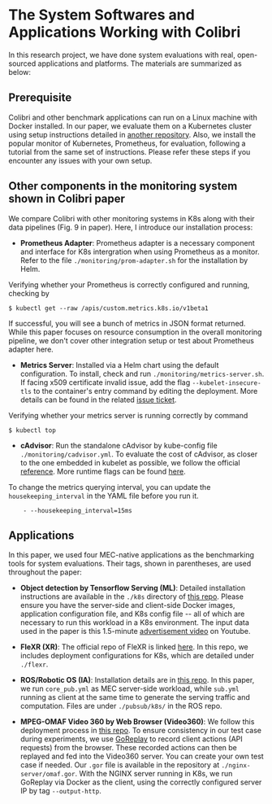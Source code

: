 # The System Softwares and Applications Working with Colibri 

In this research project, we have done system evaluations with real, open-sourced applications and platforms.
The materials are summarized as below:

## Prerequisite

Colibri and other benchmark applications can run on a Linux machine with Docker installed.
In our paper, we evaluate them on a Kubernetes cluster using
setup instructions detailed in [another repository](https://github.com/GTkernel/kubernetes-cluster-deployment).
Also, we install the popular monitor of Kubernetes, Prometheus, for evaluation, 
following a tutorial from the same set of instructions. 
Please refer these steps if you encounter any issues with your own setup.

## Other components in the monitoring system shown in Colibri paper

We compare Colibri with other monitoring systems in K8s along with their data pipelines (Fig. 9 in paper).
Here, I introduce our installation process:

- **Prometheus Adapter**:
Prometheus adapter is a necessary component and interface for K8s intergration when using Prometheus as a monitor.
Refer to the file `./monitoring/prom-adapter.sh` for the installation by Helm.

Verifying whether your Prometheus is correctly configured and running, checking by
```
$ kubectl get --raw /apis/custom.metrics.k8s.io/v1beta1
```
If successful, you will see a bunch of metrics in JSON format returned.
While this paper focuses on resource consumption in the overall monitoring pipeline, we don't cover other
integration setup or test about Prometheus adapter here.

- **Metrics Server**: 
Installed via a Helm chart using the default configuration. To install, check and run `./monitoring/metrics-server.sh`.
If facing x509 certificate invalid issue, add the flag `--kubelet-insecure-tls` to the container's entry command by editing the deployment. 
More details can be found in the related [issue ticket](https://github.com/kubernetes-sigs/metrics-server/issues/196).

Verifying whether your metrics server is running correctly by command
```
$ kubectl top
```

- **cAdvisor**:
Run the standalone cAdvisor by kube-config file `./monitoring/cadvisor.yml`. 
To evaluate the cost of cAdvisor, as closer to the one embedded in kubelet as possible, we follow the
official [reference](https://github.com/google/cadvisor/blob/c15f44e578c77800b1b82a7bbb67614364f4aedc/deploy/kubernetes/overlays/examples/cadvisor-args.yaml). More runtime flags can be found [here](https://github.com/google/cadvisor/blob/master/docs/runtime_options.md).

To change the metrics querying interval, you can update the `housekeeping_interval` in the YAML file before you run it.
```
    - --housekeeping_interval=15ms
```

## Applications

In this paper, we used four MEC-native applications as the benchmarking tools for system evaluations. 
Their tags, shown in parentheses, are used throughout the paper:

- **Object detection by Tensorflow Serving (ML)**:
Detailed installation instructions are available in the `./k8s` directory of [this repo](https://github.com/GTkernel/object-detector-tf-serve/). 
Please ensure you have the server-side and client-side Docker images, application configuration file, 
and K8s config file -- all of which are necessary to run this workload in a K8s environment.
The input data used in the paper is this 1.5-minute [advertisement video](https://www.youtube.com/watch?v=7_mR0WXNhsA) on Youtube.

- **FleXR (XR)**:
The official repo of FleXR is linked [here](https://github.com/gt-flexr/FleXR). 
In this repo, we includes deployment configurations for K8s, which are detailed under `./flexr`.

- **ROS/Robotic OS (IA)**:
Installation details are in [this repo](https://github.com/GTkernel/ros). 
In this paper, we run `core_pub.yml` as MEC server-side workload, while `sub.yml` running as client at the same time to 
generate the serving traffic and computation. Files are under `./pubsub/k8s/` in the ROS repo.

- **MPEG-OMAF Video 360 by Web Browser (Video360)**:
We follow this deployment process in [this repo](https://github.com/GTkernel/omaf-video-360).
To ensure consistency in our test case during experiments, we use [GoReplay](https://goreplay.org) 
to record client actions (API requests) from the browser. These recorded actions can then be replayed and fed into the Video360 server.
You can create your own test case if needed. Our `.gor` file is available in the repository at `./nginx-server/omaf.gor`. 
With the NGINX server running in K8s, 
we run GoReplay via Docker as the client, using the correctly configured server IP by tag `--output-http`.

